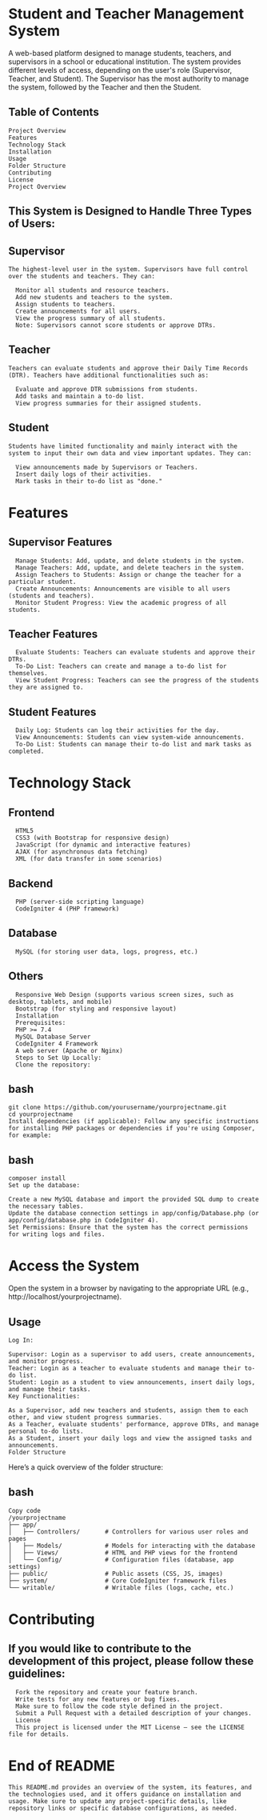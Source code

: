 # Student and Teacher Management System

A web-based platform designed to manage students, teachers, and supervisors in a school or educational institution. The system provides different levels of access, depending on the user's role (Supervisor, Teacher, and Student). The Supervisor has the most authority to manage the system, followed by the Teacher and then the Student.

## Table of Contents

    Project Overview
    Features
    Technology Stack
    Installation
    Usage
    Folder Structure
    Contributing
    License
    Project Overview
    
## This System is Designed to Handle Three Types of Users:

## Supervisor 
    The highest-level user in the system. Supervisors have full control over the students and teachers. They can:
    
      Monitor all students and resource teachers.
      Add new students and teachers to the system.
      Assign students to teachers.
      Create announcements for all users.
      View the progress summary of all students.
      Note: Supervisors cannot score students or approve DTRs.

## Teacher
    Teachers can evaluate students and approve their Daily Time Records (DTR). Teachers have additional functionalities such as:

      Evaluate and approve DTR submissions from students.
      Add tasks and maintain a to-do list.
      View progress summaries for their assigned students.

## Student
    Students have limited functionality and mainly interact with the system to input their own data and view important updates. They can:

      View announcements made by Supervisors or Teachers.
      Insert daily logs of their activities.
      Mark tasks in their to-do list as "done."

# Features

## Supervisor Features

      Manage Students: Add, update, and delete students in the system.
      Manage Teachers: Add, update, and delete teachers in the system.
      Assign Teachers to Students: Assign or change the teacher for a particular student.
      Create Announcements: Announcements are visible to all users (students and teachers).
      Monitor Student Progress: View the academic progress of all students.

## Teacher Features

      Evaluate Students: Teachers can evaluate students and approve their DTRs.
      To-Do List: Teachers can create and manage a to-do list for themselves.
      View Student Progress: Teachers can see the progress of the students they are assigned to.

## Student Features

      Daily Log: Students can log their activities for the day.
      View Announcements: Students can view system-wide announcements.
      To-Do List: Students can manage their to-do list and mark tasks as completed.

# Technology Stack

## Frontend

      HTML5
      CSS3 (with Bootstrap for responsive design)
      JavaScript (for dynamic and interactive features)
      AJAX (for asynchronous data fetching)
      XML (for data transfer in some scenarios)

## Backend

      PHP (server-side scripting language)
      CodeIgniter 4 (PHP framework)
  
## Database

      MySQL (for storing user data, logs, progress, etc.)

## Others

      Responsive Web Design (supports various screen sizes, such as desktop, tablets, and mobile)
      Bootstrap (for styling and responsive layout)
      Installation
      Prerequisites:
      PHP >= 7.4
      MySQL Database Server
      CodeIgniter 4 Framework
      A web server (Apache or Nginx)
      Steps to Set Up Locally:
      Clone the repository:


## bash
    git clone https://github.com/yourusername/yourprojectname.git
    cd yourprojectname
    Install dependencies (if applicable): Follow any specific instructions for installing PHP packages or dependencies if you're using Composer, for example:

## bash
    composer install
    Set up the database:

    Create a new MySQL database and import the provided SQL dump to create the necessary tables.
    Update the database connection settings in app/config/Database.php (or app/config/database.php in CodeIgniter 4).
    Set Permissions: Ensure that the system has the correct permissions for writing logs and files.

# Access the System

Open the system in a browser by navigating to the appropriate URL (e.g., http://localhost/yourprojectname).

## Usage

    Log In:
    
    Supervisor: Login as a supervisor to add users, create announcements, and monitor progress.
    Teacher: Login as a teacher to evaluate students and manage their to-do list.
    Student: Login as a student to view announcements, insert daily logs, and manage their tasks.
    Key Functionalities:
    
    As a Supervisor, add new teachers and students, assign them to each other, and view student progress summaries.
    As a Teacher, evaluate students' performance, approve DTRs, and manage personal to-do lists.
    As a Student, insert your daily logs and view the assigned tasks and announcements.
    Folder Structure

Here’s a quick overview of the folder structure:

## bash
    Copy code
    /yourprojectname
    ├── app/
    │   ├── Controllers/       # Controllers for various user roles and pages
    │   ├── Models/            # Models for interacting with the database
    │   ├── Views/             # HTML and PHP views for the frontend
    │   └── Config/            # Configuration files (database, app settings)
    ├── public/                # Public assets (CSS, JS, images)
    ├── system/                # Core CodeIgniter framework files
    └── writable/              # Writable files (logs, cache, etc.)

# Contributing
## If you would like to contribute to the development of this project, please follow these guidelines:

      Fork the repository and create your feature branch.
      Write tests for any new features or bug fixes.
      Make sure to follow the code style defined in the project.
      Submit a Pull Request with a detailed description of your changes.
      License
      This project is licensed under the MIT License – see the LICENSE file for details.

# End of README
    This README.md provides an overview of the system, its features, and the technologies used, and it offers guidance on installation and usage. Make sure to update any project-specific details, like repository links or specific database configurations, as needed.
